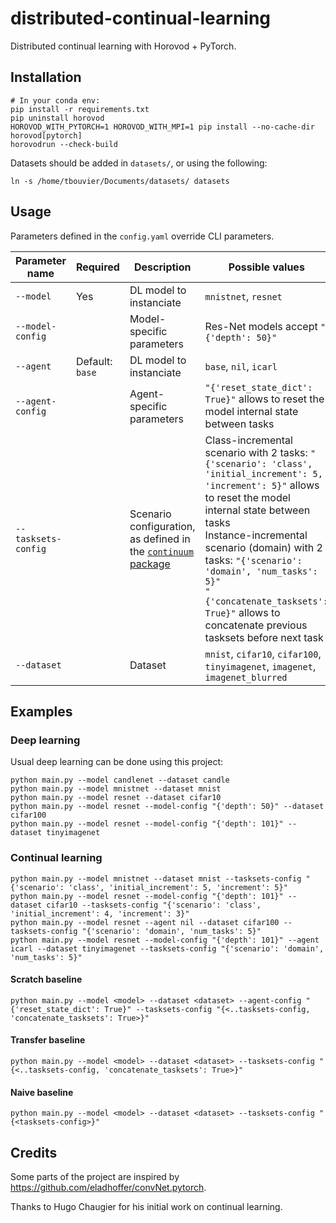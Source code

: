 # distributed-continual-learning

Distributed continual learning with Horovod + PyTorch.

## Installation

```
# In your conda env:
pip install -r requirements.txt
pip uninstall horovod
HOROVOD_WITH_PYTORCH=1 HOROVOD_WITH_MPI=1 pip install --no-cache-dir horovod[pytorch]
horovodrun --check-build
```

Datasets should be added in `datasets/`, or using the following:

```
ln -s /home/tbouvier/Documents/datasets/ datasets
```

## Usage

Parameters defined in the `config.yaml` override CLI parameters.

| Parameter name | Required | Description | Possible values |
|---|---|---|---|
| `--model` | Yes | DL model to instanciate  | `mnistnet`, `resnet` |
| `--model-config` |   | Model-specific parameters  | Res-Net models accept `"{'depth': 50}"` |
| `--agent` | Default: `base` | DL model to instanciate  | `base`, `nil`, `icarl` |
| `--agent-config` |   | Agent-specific parameters  | `"{'reset_state_dict': True}"` allows to reset the model internal state between tasks |
| `--tasksets-config` |   | Scenario configuration, as defined in the [`continuum` package](https://continuum.readthedocs.io/en/latest/_tutorials/scenarios/scenarios.html)  | Class-incremental scenario with 2 tasks: `"{'scenario': 'class', 'initial_increment': 5, 'increment': 5}"` allows to reset the model internal state between tasks<br>Instance-incremental scenario (domain) with 2 tasks: `"{'scenario': 'domain', 'num_tasks': 5}"`<br>`"{'concatenate_tasksets': True}"` allows to concatenate previous tasksets before next task |
| `--dataset` |   | Dataset  | `mnist`, `cifar10`, `cifar100`, `tinyimagenet`, `imagenet`, `imagenet_blurred` |
## Examples

### Deep learning

Usual deep learning can be done using this project:

```
python main.py --model candlenet --dataset candle
python main.py --model mnistnet --dataset mnist
python main.py --model resnet --dataset cifar10
python main.py --model resnet --model-config "{'depth': 50}" --dataset cifar100
python main.py --model resnet --model-config "{'depth': 101}" --dataset tinyimagenet
```

### Continual learning

```
python main.py --model mnistnet --dataset mnist --tasksets-config "{'scenario': 'class', 'initial_increment': 5, 'increment': 5}"
python main.py --model resnet --model-config "{'depth': 101}" --dataset cifar10 --tasksets-config "{'scenario': 'class', 'initial_increment': 4, 'increment': 3}"
python main.py --model resnet --agent nil --dataset cifar100 --tasksets-config "{'scenario': 'domain', 'num_tasks': 5}"
python main.py --model resnet --model-config "{'depth': 101}" --agent icarl --dataset tinyimagenet --tasksets-config "{'scenario': 'domain', 'num_tasks': 5}"
```

#### Scratch baseline 

```
python main.py --model <model> --dataset <dataset> --agent-config "{'reset_state_dict': True}" --tasksets-config "{<..tasksets-config, 'concatenate_tasksets': True>}"
```

#### Transfer baseline 

```
python main.py --model <model> --dataset <dataset> --tasksets-config "{<..tasksets-config, 'concatenate_tasksets': True>}"
```

#### Naive baseline 

```
python main.py --model <model> --dataset <dataset> --tasksets-config "{<tasksets-config>}"
```

## Credits

Some parts of the project are inspired by https://github.com/eladhoffer/convNet.pytorch.

Thanks to Hugo Chaugier for his initial work on continual learning.
